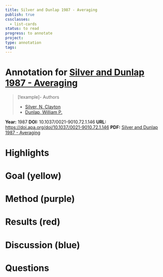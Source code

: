 ```yaml
---
title: Silver and Dunlap 1987 - Averaging
publish: true
cssclasses:
  - list-cards
status: to read
progress: to annotate
project:
type: annotation
tags:
---
```

# Annotation for [Silver and Dunlap 1987 - Averaging](Papers/References/Silver%20and%20Dunlap%201987%20-%20Averaging)

> [!example]- Authors
> - [Silver, N. Clayton](Papers/People/Silver%20N.%20Clayton)
> - [Dunlap, William P.](Papers/People/Dunlap%20William%20P.)

**Year:** 1987
**DOI:** 10.1037/0021-9010.72.1.146
**URL:** https://doi.apa.org/doi/10.1037/0021-9010.72.1.146
**PDF:** [Silver and Dunlap 1987 - Averaging](Papers/PDFs/Silver%20and%20Dunlap%201987%20-%20Averaging%20correlation%20coefficients%20Should%20Fisher's%20z%20transformation%20be%20used.pdf)

# Highlights


# Goal (yellow)


# Method (purple)


# Results (red)


# Discussion (blue)


# Questions

